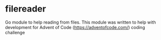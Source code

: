 # filereader

Go module to help reading from files. This module was written to help with development for Advent of Code (https://adventofcode.com/) coding challenge
